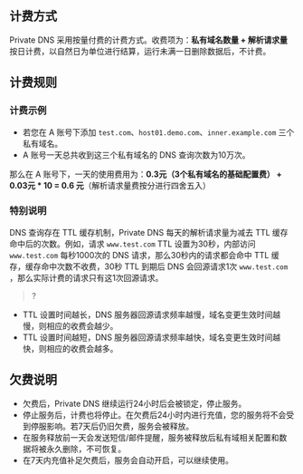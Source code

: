 
## 计费方式
Private DNS 采用按量付费的计费方式。收费项为：**私有域名数量 + 解析请求量** 按日计费，以自然日为单位进行结算，运行未满一日删除数据后，不计费。

## 计费规则

### 计费示例
- 若您在 A 账号下添加 `test.com`、`host01.demo.com`、`inner.example.com` 三个私有域名。
- A 账号一天总共收到这三个私有域名的 DNS 查询次数为10万次。

那么在 A 账号下，一天的使用费用为：**0.3元（3个私有域名的基础配置费） + 0.03元 * 10 = 0.6 元**（解析请求量费按分进行四舍五入） 


### 特别说明
DNS 查询存在 TTL 缓存机制，Private DNS 每天的解析请求量为减去 TTL 缓存命中后的次数。例如，请求 `www.test.com` TTL 设置为30秒，内部访问 `www.test.com` 每秒1000次的 DNS 请求，那么30秒内的请求都会命中 TTL 缓存，缓存命中次数不收费，30秒 TTL 到期后 DNS 会回源请求1次 `www.test.com` ，那么实际计费的请求只有这1次回源请求。
>?
- TTL 设置时间越长，DNS 服务器回源请求频率越慢，域名变更生效时间越慢，则相应的收费会越少。
- TTL 设置时间越短，DNS 服务器回源请求频率越快，域名变更生效时间越快，则相应的收费会越多。

## 欠费说明
- 欠费后，Private DNS 继续运行24小时后会被锁定，停止服务。
- 停止服务后，计费也将停止。在欠费后24小时内进行充值，您的服务将不会受到停服影响。若7天后仍旧欠费，服务会被释放。
- 在服务释放前一天会发送短信/邮件提醒，服务被释放后私有域相关配置和数据将被永久删除，不可恢复。
- 在7天内充值补足欠费后，服务会自动开启，可以继续使用。

